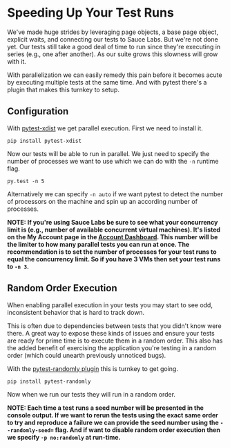 # Speeding Up Your Test Runs

We've made huge strides by leveraging page objects, a base page object, explicit waits, and connecting our tests to Sauce Labs. But we're not done yet. Our tests still take a good deal of time to run since they're executing in series (e.g., one after another). As our suite grows this slowness will grow with it.

With parallelization we can easily remedy this pain before it becomes acute by executing multiple tests at the same time. And with pytest there's a plugin that makes this turnkey to setup.

## Configuration

With [pytest-xdist](https://github.com/pytest-dev/pytest-xdist) we get parallel execution. First we need to install it.

```text
pip install pytest-xdist
```

Now our tests will be able to run in parallel. We just need to specify the number of processes we want to use which we can do with the `-n` runtime flag.

```text
py.test -n 5
```

Alternatively we can specify `-n auto` if we want pytest to detect the number of processors on the machine and spin up an according number of processes.

__NOTE: If you're using Sauce Labs be sure to see what your concurrency limit is (e.g., number of available concurrent virtual machines). It's listed on the My Account page in the [Account Dashboard](https://saucelabs.com/account). This number will be the limiter to how many parallel tests you can run at once. The recommendation is to set the number of processes for your test runs to equal the concurrency limit. So if you have 3 VMs then set your test runs to `-n 3`.__

## Random Order Execution

When enabling parallel execution in your tests you may start to see odd, inconsistent behavior that is hard to track down.

This is often due to dependencies between tests that you didn't know were there. A great way to expose these kinds of issues and ensure your tests are ready for prime time is to execute them in a random order. This also has the added benefit of exercising the application you're testing in a random order (which could unearth previously unnoticed bugs).

With the [pytest-randomly plugin](https://github.com/adamchainz/pytest-randomly) this is turnkey to get going.

```text
pip install pytest-randomly
```

Now when we run our tests they will run in a random order.

__NOTE: Each time a test runs a seed number will be presented in the console output. If we want to rerun the tests using the exact same order to try and reproduce a failure we can provide the seed number using the `--randomly-seed=` flag. And if want to disable random order execution then we specify `-p no:randomly` at run-time.__
